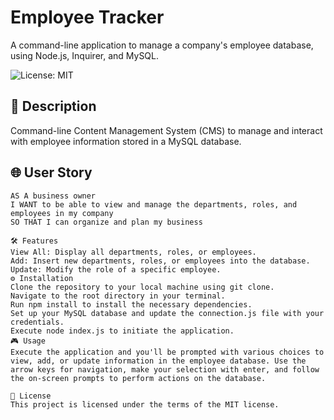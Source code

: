# Employee Tracker

A command-line application to manage a company's employee database, using Node.js, Inquirer, and MySQL.

![License: MIT](https://img.shields.io/badge/License-MIT-yellow.svg)

## 📖 Description

Command-line Content Management System (CMS) to manage and interact with employee information stored in a MySQL database.

## 🌐 User Story

```plaintext
AS A business owner
I WANT to be able to view and manage the departments, roles, and employees in my company
SO THAT I can organize and plan my business

🛠️ Features
View All: Display all departments, roles, or employees.
Add: Insert new departments, roles, or employees into the database.
Update: Modify the role of a specific employee.
⚙️ Installation
Clone the repository to your local machine using git clone.
Navigate to the root directory in your terminal.
Run npm install to install the necessary dependencies.
Set up your MySQL database and update the connection.js file with your credentials.
Execute node index.js to initiate the application.
🎮 Usage
Execute the application and you'll be prompted with various choices to view, add, or update information in the employee database. Use the arrow keys for navigation, make your selection with enter, and follow the on-screen prompts to perform actions on the database.

📜 License
This project is licensed under the terms of the MIT license.